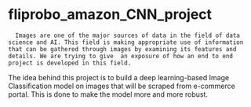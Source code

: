 # fliprobo_amazon_CNN_project
      Images are one of the major sources of data in the field of data science and AI. This field is making appropriate use of information that can be gathered through images by examining its features and details. We are trying to give  an exposure of how an end to end project is developed in this field. 
The idea behind this project is to build a deep learning-based Image Classification model on images that will be scraped from e-commerce portal. This is done to make the model more and more robust.
